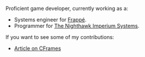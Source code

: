 Proficient game developer, currently working as a:

- Systems engineer for [Frappé](https://www.roblox.com/groups/950346/Frapp#!/about).
- Programmer for [The Nighthawk Imperium Systems](https://www.roblox.com/groups/1174414/The-Nighthawk-Imperium#!/about).

If you want to see some of my contributions:

- [Article on CFrames](https://devforum.roblox.com/t/small-article-on-cframes/998905)
